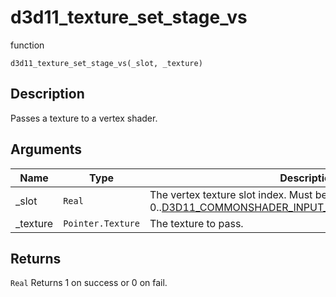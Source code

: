 # d3d11_texture_set_stage_vs

<span class="badge badge-secondary">function</span>

```gml
d3d11_texture_set_stage_vs(_slot, _texture)
```

## Description
Passes a texture to a vertex shader.

## Arguments
| Name | Type | Description |
| ---- | ---- | ----------- |
| _slot | `Real` | The vertex texture slot index. Must be in range 0..[D3D11_COMMONSHADER_INPUT_RESOURCE_SLOT_COUNT](D3D11_COMMONSHADER_INPUT_RESOURCE_SLOT_COUNT.html)-1. |
| _texture | `Pointer.Texture` | The texture to pass. |

## Returns
`Real` Returns 1 on success or 0 on fail.
